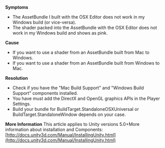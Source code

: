 **Symptoms**  
- The AssetBundle I built with the OSX Editor does not work in my Windows build (or vice-versa).
- The shader packed into the AssetBundle with the OSX Editor does not work in my Windows build and shows as pink.

**Cause**
- If you want to use a shader from an AssetBundle built from Mac to Windows.
- If you want to use a shader from an AssetBundle built from Windows to Mac.

**Resolution**
- Check if you have the "Mac Build Support" and "Windows Build Support" components installed.
- You have must add the DirectX and OpenGL graphics APIs in the Player Settings.
- Build your bundle for BuildTarget.StandaloneOSXUniversal or BuildTarget.StandaloneWindow depends on your case.

**More Information** This article applies to Unity versions 5.0+More information about installation and Components: [http://docs.unity3d.com/Manual/InstallingUnity.html](http://docs.unity3d.com/Manual/InstallingUnity.html)